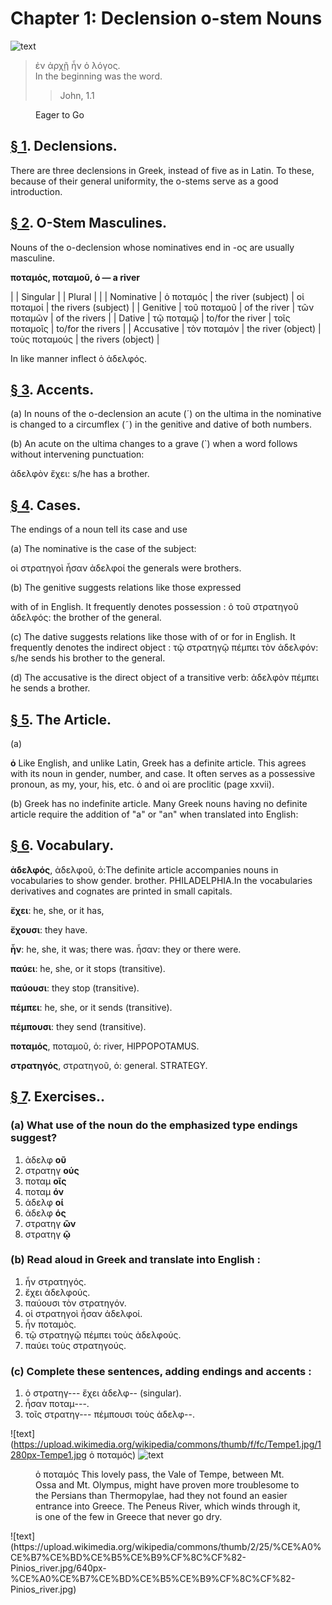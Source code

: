 # Chapter 1: Declension ο-stem Nouns

![text](https://upload.wikimedia.org/wikipedia/commons/7/74/Monument_pedestal_Krates_victory_S399_ancient_agora_museum_Athens.jpg)

>  ἐν ἀρχῇ ἦν ὁ λόγος.<br/>
>  In the beginning was the word.<br/>
>> John, 1.1


<figure><head>Eager to Go</head></figure>

## [§ 1](#para1). Declensions.
There are three declensions in Greek,
instead of five as in Latin. To these, because of their general uniformity, the o-stems serve as a good introduction.

## [§ 2](#para2). Ο-Stem Masculines.
Nouns of the ο-declension
whose nominatives end in -ος are usually masculine.

**ποταμός, ποταμοῦ, ὁ — a river**


| | Singular |  | Plural |  | 
| Nominative | ὁ ποταμός | the river (subject) | οἱ ποταμοί | the rivers (subject) | 
| Genitive | τοῦ ποταμοῦ | of the river | τῶν ποταμῶν | of the rivers | 
| Dative | τῷ ποταμῷ | to/for the river | τοῖς ποταμοῖς | to/for the rivers | 
| Accusative | τὸν ποταμόν | the river (object) | τοὺς ποταμούς | the rivers (object) | 







In like manner inflect ὁ ἀδελφός.

## [§ 3](#para3). Accents.
(a) In nouns of the ο-declension an acute (´) on the ultima in the nominative is changed to a
circumflex (῀) in the genitive and dative of both numbers.





<pb n="2"/>


(b) An acute on the ultima changes to a grave (`) when a word follows without intervening punctuation:

<foreign xml:id="p3.1">ἀδελφὸν ἔχει</foreign>: <gloss target="p3.1">s/he has a brother.</gloss>



## [§ 4](#para4). Cases.
The endings of a noun tell its case and use

(a) The nominative is the case of the subject:

<foreign>οἱ στρατηγοὶ ἦσαν ἀδελφοί</foreign> <gloss>the generals were brothers.</gloss>

(b) The genitive suggests relations like those expressed

with of in English. It frequently denotes possession :
<foreign>ὁ τοῦ στρατηγοῦ ἀδελφός:</foreign> <gloss>the brother of the general.</gloss>

(c) The dative suggests relations like those with of or
for in English. It frequently denotes the indirect object :
<foreign>τῷ στρατηγῷ πέμπει τὸν ἀδελφόν:</foreign> <gloss>s/he sends his brother to the general.</gloss>

(d) The accusative is the direct object of a transitive
verb: ἀδελφὸν πέμπει he sends a brother.

## [§ 5](#para5). The Article.

(a) 

**ὁ** Like English, and unlike Latin,
Greek has a definite article. This agrees with its noun
in gender, number, and case. It often serves as a possessive pronoun, as my, your, his, etc. ὁ and οἱ are proclitic
(page xxvii).

(b) Greek has no indefinite article. Many Greek nouns having no definite article require the addition of "a" or "an" when translated into English:

## [§ 6](#para6). Vocabulary.

<list type="vocab">


**ἀδελφός**, ἀδελφοῦ, ὁ:<note>The definite article accompanies nouns in vocabularies to show gender.</note> brother.  PHILADELPHIA.<note>In the vocabularies derivatives and cognates are printed in small capitals.</note>



**ἔχει**: he, she, or it has,


**ἔχουσι**: they have.


**ἦν**: he, she, it was;  there was.
<rs n="https://atlas-test.fly.dev/morphology/form/245/" type="lemma">ἦσαν</rs>: they or there were.


**παύει**: he, she, or it stops (transitive).



**παύουσι**: they stop (transitive).


**πέμπει**: he, she, or it sends (transitive).


**πέμπουσι**: they send (transitive).


**ποταμός**, ποταμοῦ, ὁ: river, HIPPOPOTAMUS.


**στρατηγός**, στρατηγοῦ, ὁ: general. STRATEGY.







<pb n="3"/>


## [§ 7](#para7). Exercises..


### (a) What use of the noun do the **emphasized type** endings suggest?

1. ἀδελφ **οῦ**
2. στρατηγ **ούς**
3. ποταμ **οῖς**
4. ποταμ **όν**
5. ἀδελφ **οί**
6. ἀδελφ **ός**
7. στρατηγ **ῶν**
8. στρατηγ **ῷ**


### (b) Read aloud in Greek and translate into English :





1. ἦν στρατηγός.
2. ἔχει ἀδελφούς.
3. παύουσι τὸν στρατηγόν.
4. οἱ στρατηγοὶ ἦσαν ἀδελφοί. 
5. ἦν ποταμὸς. 
6. τῷ στρατηγῷ πέμπει τοὺς ἀδελφούς.
7. παύει τοὺς στρατηγούς.


### (c) Complete these sentences, adding endings and accents :


1. ὁ στρατηγ--- ἔχει ἀδελφ-- (singular). 
2. ἦσαν ποταμ---.
3. τοῖς στρατηγ--- πέμπουσι τοὺς ἀδελφ--.



![text](https://upload.wikimedia.org/wikipedia/commons/thumb/f/fc/Tempe1.jpg/1280px-Tempe1.jpg ὁ ποταμός)
![text](https://upload.wikimedia.org/wikipedia/commons/b/b2/Pineios_river_%28thessaly%29_map.jpg)
<figure><head>ὁ ποταμός</head>
This lovely pass, the Vale of Tempe, between Mt. Ossa and Mt. Olympus,
might have proven more troublesome to the Persians than Thermopylae, had
they not found an easier entrance into Greece. The Peneus River, which
winds through it, is one of the few in Greece that never go dry.</figure>
![text](https://upload.wikimedia.org/wikipedia/commons/thumb/2/25/%CE%A0%CE%B7%CE%BD%CE%B5%CE%B9%CF%8C%CF%82-Pinios_river.jpg/640px-%CE%A0%CE%B7%CE%BD%CE%B5%CE%B9%CF%8C%CF%82-Pinios_river.jpg)
<pb n="4"/>




